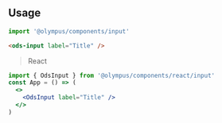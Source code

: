 ## Usage

```js
import '@olympus/components/input'
```

```html
<ods-input label="Title" />
```

> React

```jsx
import { OdsInput } from '@olympus/components/react/input'
const App = () => (
  <>
    <OdsInput label="Title" />
  </>
)
```

